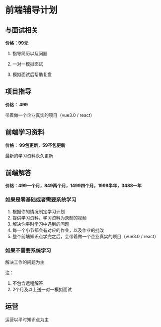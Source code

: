 # 前端辅导计划

## 与面试相关

**价格：99元**

1. 指导简历以及问题

2. 一对一模拟面试

3. 模拟面试后帮助复盘

## 项目指导

**价格： 499**

带着做一个企业真实的项目（vue3.0 / react）

## 前端学习资料

**价格： 99包更新，59不包更新**

最新的学习资料永久更新

## 前端解答

**价格：499一个月，849两个月，1499四个月，1999半年，3488一年**

### 如果是零基础或者需要系统学习

1. 根据你的情况制定学习计划
2. 提供学习资料，学习资料为录制的视频
3. 解决你平时学习中遇到的问题
4. 每一个小节都会有对应的作业，以及作业的批改
5. 整个前端知识点学完之后，会带着做一个企业真实的项目（vue3.0 / react）

### 如果不需要系统学习

解决工作的问题为主



注： 

1. 不包含远程解答
2. 2个月及以上送一对一模拟面试



## 运营

运营以平时知识点为主